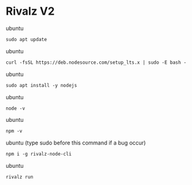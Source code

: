 # Rivalz V2

ubuntu

```html
sudo apt update
```
ubuntu

```html
curl -fsSL https://deb.nodesource.com/setup_lts.x | sudo -E bash -
```
ubuntu
```html
sudo apt install -y nodejs
```
ubuntu
```html
node -v
```
ubuntu
```html
npm -v
```
ubuntu (type sudo before this command if a bug occur)
```html
npm i -g rivalz-node-cli   
```
ubuntu
```html
rivalz run


